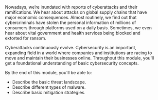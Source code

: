 Nowadays, we’re inundated with reports of cyberattacks and their ramifications. We hear about attacks on global supply chains that have major economic consequences. Almost routinely, we find out that cybercriminals have stolen the personal information of millions of consumers through platforms used on a daily basis. Sometimes, we even hear about vital government and health services being blocked and extorted for ransom.

Cyberattacks continuously evolve. Cybersecurity is an important, expanding field in a world where companies and institutions are racing to move and maintain their businesses online. Throughout this module, you'll get a foundational understanding of basic cybersecurity concepts.

By the end of this module, you'll be able to:

- Describe the basic threat landscape.
- Describe different types of malware.
- Describe basic mitigation strategies.
